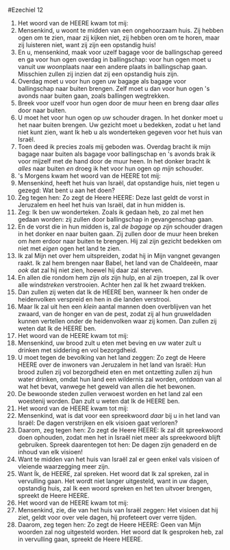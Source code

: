 #Ezechiel 12
1. Het woord van de HEERE kwam tot mij:
2. Mensenkind, u woont te midden van een ongehoorzaam huis. Zij hebben ogen om te zien, maar zij kijken niet, zij hebben oren om te horen, maar zij luisteren niet, want zij zijn een opstandig huis!
3. En u, mensenkind, maak voor uzelf bagage voor de ballingschap gereed en ga voor hun ogen overdag in ballingschap: voor hun ogen moet u vanuit uw *woon*plaats naar een andere plaats in ballingschap gaan. Misschien zullen zij inzien dat zij een opstandig huis zijn.
4. Overdag moet u voor hun ogen uw bagage als bagage voor ballingschap naar buiten brengen. Zelf moet u dan voor hun ogen 's avonds naar buiten gaan, zoals ballingen wegtrekken.
5. Breek voor uzelf voor hun ogen door de muur heen en breng daar *alles* door naar buiten.
6. U moet het voor hun ogen op *uw* schouder dragen. In het donker moet u het naar buiten brengen. Uw gezicht moet u bedekken, zodat u het land niet kunt zien, want Ik heb u als wonderteken gegeven voor het huis van Israël.
7. Toen deed ik precies zoals mij geboden was. Overdag bracht ik mijn bagage naar buiten als bagage voor ballingschap en 's avonds brak ik voor mijzelf met de hand door de muur heen. In het donker bracht ik *alles* naar buiten *en* droeg ik het voor hun ogen op *mijn* schouder.
8. 's Morgens kwam het woord van de HEERE tot mij:
9. Mensenkind, heeft het huis van Israël, dat opstandige huis, niet tegen u gezegd: Wat bent u aan het doen?
10. Zeg tegen hen: Zo zegt de Heere HEERE: Deze last geldt de vorst in Jeruzalem en heel het huis van Israël, dat in hun midden is.
11. Zeg: Ik ben uw wonderteken. Zoals ik gedaan heb, zo zal met hen gedaan worden: zij zullen door ballingschap in gevangenschap gaan.
12. En de vorst die in hun midden is, zal *de bagage* op *zijn* schouder dragen in het donker en naar buiten gaan. Zij zullen door de muur heen breken om *hem* erdoor naar buiten te brengen. Hij zal zijn gezicht bedekken om niet met *eigen* ogen het land te zien.
13. Ik zal Mijn net over hem uitspreiden, zodat hij in Mijn vangnet gevangen raakt. Ik zal hem brengen naar Babel, het land van de Chaldeeën, maar *ook* dat zal hij niet zien, hoewel hij daar zal sterven.
14. En allen die rondom hem zijn *als* zijn hulp, en al zijn troepen, zal Ik over alle wind*streken* verstrooien. Achter hen zal Ik het zwaard trekken.
15. Dan zullen zij weten dat Ik de HEERE ben, wanneer Ik hen onder de heidenvolken verspreid en hen in die landen verstrooi.
16. Maar Ik zal uit hen een *klein* aantal mannen doen overblijven van het zwaard, van de honger en van de pest, zodat zij al hun gruweldaden kunnen vertellen onder de heidenvolken waar zij komen. Dan zullen zij weten dat Ik de HEERE ben.
17. Het woord van de HEERE kwam tot mij:
18. Mensenkind, uw brood zult u eten met beving en uw water zult u drinken met siddering en vol bezorgdheid.
19. U moet tegen de bevolking van het land zeggen: Zo zegt de Heere HEERE over de inwoners van Jeruzalem in het land van Israël: Hun brood zullen zij vol bezorgdheid eten en met ontzetting zullen zij hun water drinken, omdat hun land een wildernis zal worden, *ontdaan* van al wat het bevat, vanwege het geweld van allen die het bewonen.
20. De bewoonde steden zullen verwoest worden en het land zal een woestenij worden. Dan zult u weten dat Ik de HEERE ben.
21. Het woord van de HEERE kwam tot mij:
22. Mensenkind, wat is dat voor een spreekwoord *daar* bij u in het land van Israël: De dagen verstrijken en elk visioen gaat verloren?
23. Daarom, zeg tegen hen: Zo zegt de Heere HEERE: Ik zal dit spreekwoord doen ophouden, zodat men het in Israël niet meer als spreekwoord blijft gebruiken. Spreek daarentegen tot hen: De dagen zijn genaderd en de inhoud van elk visioen!
24. Want te midden van het huis van Israël zal er geen enkel vals visioen of vleiende waarzegging meer zijn.
25. Want Ík, de HEERE, zal spreken. Het woord dat Ik zal spreken, zal in vervulling gaan. Het wordt niet langer uitgesteld, want in uw dagen, opstandig huis, zal Ik een woord spreken en het ten uitvoer brengen, spreekt de Heere HEERE.
26. Het woord van de HEERE kwam tot mij:
27. Mensenkind, zie, die van het huis van Israël zeggen: Het visioen dat hij ziet, geldt voor over vele dagen, hij profeteert over verre tijden.
28. Daarom, zeg tegen hen: Zo zegt de Heere HEERE: Geen van Mijn woorden zal nog uitgesteld worden. Het woord dat Ik gesproken heb, zal in vervulling gaan, spreekt de Heere HEERE.
